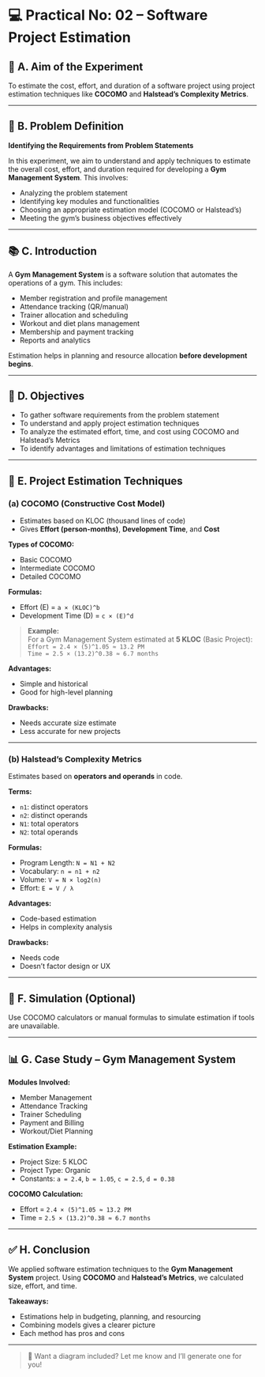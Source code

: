 # 💻 Practical No: 02 – Software Project Estimation

## 🧪 A. Aim of the Experiment
To estimate the cost, effort, and duration of a software project using project estimation techniques like **COCOMO** and **Halstead’s Complexity Metrics**.

---

## 📌 B. Problem Definition
**Identifying the Requirements from Problem Statements**

In this experiment, we aim to understand and apply techniques to estimate the overall cost, effort, and duration required for developing a **Gym Management System**. This involves:

- Analyzing the problem statement  
- Identifying key modules and functionalities  
- Choosing an appropriate estimation model (COCOMO or Halstead’s)  
- Meeting the gym’s business objectives effectively

---

## 📚 C. Introduction

A **Gym Management System** is a software solution that automates the operations of a gym. This includes:

- Member registration and profile management  
- Attendance tracking (QR/manual)  
- Trainer allocation and scheduling  
- Workout and diet plans management  
- Membership and payment tracking  
- Reports and analytics

Estimation helps in planning and resource allocation **before development begins**.

---

## 🎯 D. Objectives

- To gather software requirements from the problem statement  
- To understand and apply project estimation techniques  
- To analyze the estimated effort, time, and cost using COCOMO and Halstead’s Metrics  
- To identify advantages and limitations of estimation techniques

---

## 📐 E. Project Estimation Techniques

### (a) COCOMO (Constructive Cost Model)

- Estimates based on KLOC (thousand lines of code)  
- Gives **Effort (person-months)**, **Development Time**, and **Cost**

**Types of COCOMO:**
- Basic COCOMO  
- Intermediate COCOMO  
- Detailed COCOMO

**Formulas:**

- Effort (E) = `a × (KLOC)^b`  
- Development Time (D) = `c × (E)^d`

> **Example:**  
> For a Gym Management System estimated at **5 KLOC** (Basic Project):  
> `Effort = 2.4 × (5)^1.05 ≈ 13.2 PM`  
> `Time = 2.5 × (13.2)^0.38 ≈ 6.7 months`

**Advantages:**
- Simple and historical  
- Good for high-level planning

**Drawbacks:**
- Needs accurate size estimate  
- Less accurate for new projects

---

### (b) Halstead’s Complexity Metrics

Estimates based on **operators and operands** in code.

**Terms:**
- `n1`: distinct operators  
- `n2`: distinct operands  
- `N1`: total operators  
- `N2`: total operands  

**Formulas:**
- Program Length: `N = N1 + N2`  
- Vocabulary: `n = n1 + n2`  
- Volume: `V = N × log2(n)`  
- Effort: `E = V / λ`

**Advantages:**
- Code-based estimation  
- Helps in complexity analysis

**Drawbacks:**
- Needs code  
- Doesn’t factor design or UX

---

## 🧪 F. Simulation (Optional)

Use COCOMO calculators or manual formulas to simulate estimation if tools are unavailable.

---

## 📊 G. Case Study – Gym Management System

**Modules Involved:**
- Member Management  
- Attendance Tracking  
- Trainer Scheduling  
- Payment and Billing  
- Workout/Diet Planning

**Estimation Example:**

- Project Size: 5 KLOC  
- Project Type: Organic  
- Constants: `a = 2.4`, `b = 1.05`, `c = 2.5`, `d = 0.38`  

**COCOMO Calculation:**

- Effort = `2.4 × (5)^1.05 ≈ 13.2 PM`  
- Time = `2.5 × (13.2)^0.38 ≈ 6.7 months`

---

## ✅ H. Conclusion

We applied software estimation techniques to the **Gym Management System** project. Using **COCOMO** and **Halstead’s Metrics**, we calculated size, effort, and time.

**Takeaways:**
- Estimations help in budgeting, planning, and resourcing  
- Combining models gives a clearer picture  
- Each method has pros and cons

---

> 📌 Want a diagram included? Let me know and I’ll generate one for you!

